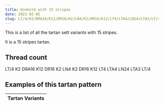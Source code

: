 ```yaml
---
title: Dunkeld with 15 stripes
date: 2023-02-05
slug: LT/4/K2/DRA16/K12/DR16/K2/LN4/K2/DR16/K12/LT4/LTA4/LN24/LTA3/LT/4
---
```

This is a list of all the tartan sett variants with 15 stripes.

It is a 15 stripes tartan.


## Thread count
LT/4 K2 DRA16 K12 DR16 K2 LN4 K2 DR16 K12 LT4 LTA4 LN24 LTA3 LT/4

## Examples of this tartan pattern

| Tartan Variants |
|---------------|
